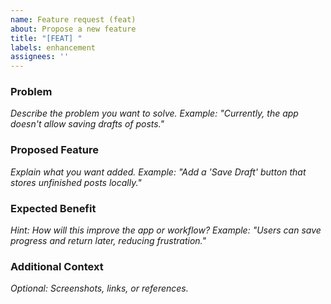 ```yaml
---
name: Feature request (feat)
about: Propose a new feature
title: "[FEAT] "
labels: enhancement
assignees: ''
---
```


### Problem
_Describe the problem you want to solve. Example: "Currently, the app doesn't allow saving drafts of posts."_

### Proposed Feature
_Explain what you want added. Example: "Add a 'Save Draft' button that stores unfinished posts locally."_

### Expected Benefit
_Hint: How will this improve the app or workflow? Example: "Users can save progress and return later, reducing frustration."_

### Additional Context
_Optional: Screenshots, links, or references._

